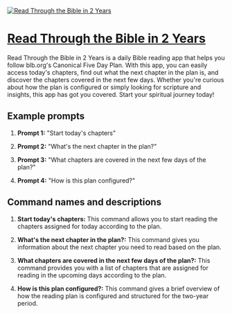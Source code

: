[![Read Through the Bible in 2 Years](https://files.oaiusercontent.com/file-zu9gfDC4V8ihkCVMZiPQ0xEz?se=2123-10-16T20%3A54%3A57Z&sp=r&sv=2021-08-06&sr=b&rscc=max-age%3D31536000%2C%20immutable&rscd=attachment%3B%20filename%3De34519ac-d6cb-430d-b1f0-376c7cc39869.png&sig=piDb6C/n8h55Y8WMxZ0BWuz3D%2BatcUtqMMJi%2BA%2BSntQ%3D)](https://chat.openai.com/g/g-pzN8BOm0z-read-through-the-bible-in-2-years)

# [Read Through the Bible in 2 Years](https://chat.openai.com/g/g-pzN8BOm0z-read-through-the-bible-in-2-years)

Read Through the Bible in 2 Years is a daily Bible reading app that helps you follow blb.org's Canonical Five Day Plan. With this app, you can easily access today's chapters, find out what the next chapter in the plan is, and discover the chapters covered in the next few days. Whether you're curious about how the plan is configured or simply looking for scripture and insights, this app has got you covered. Start your spiritual journey today!

## Example prompts

1. **Prompt 1:** "Start today's chapters"

2. **Prompt 2:** "What's the next chapter in the plan?"

3. **Prompt 3:** "What chapters are covered in the next few days of the plan?"

4. **Prompt 4:** "How is this plan configured?"

## Command names and descriptions

1. **Start today's chapters:** This command allows you to start reading the chapters assigned for today according to the plan.

2. **What's the next chapter in the plan?:** This command gives you information about the next chapter you need to read based on the plan.

3. **What chapters are covered in the next few days of the plan?:** This command provides you with a list of chapters that are assigned for reading in the upcoming days according to the plan.

4. **How is this plan configured?:** This command gives a brief overview of how the reading plan is configured and structured for the two-year period.